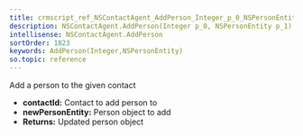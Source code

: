 ```yaml
---
title: crmscript_ref_NSContactAgent_AddPerson_Integer_p_0_NSPersonEntity_p_1
description: NSContactAgent.AddPerson(Integer p_0, NSPersonEntity p_1)
intellisense: NSContactAgent.AddPerson
sortOrder: 1823
keywords: AddPerson(Integer,NSPersonEntity)
so.topic: reference
---
```



Add a person to the given contact



* **contactId:** Contact to add person to
* **newPersonEntity:** Person object to add
* **Returns:** Updated person object


